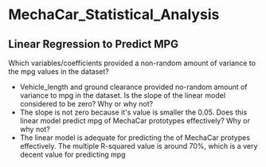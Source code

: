 # MechaCar_Statistical_Analysis
## Linear Regression to Predict MPG
Which variables/coefficients provided a non-random amount of variance to the mpg values in the dataset?
- Vehicle_length and ground clearance provided no-random amount of variance to mpg in the dataset.
Is the slope of the linear model considered to be zero? Why or why not?
- The slope is not zero because it's value is smaller the 0.05.
Does this linear model predict mpg of MechaCar prototypes effectively? Why or why not?
- The linear model is adequate for predicting the of MechaCar protypes effectively. The multiple R-squared value is around 70%, which is a very decent value for predicting mpg
